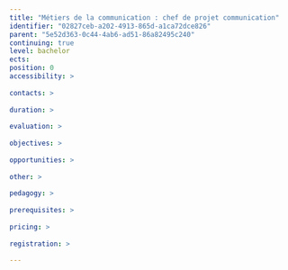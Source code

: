 ```yaml
---
title: "Métiers de la communication : chef de projet communication"
identifier: "02827ceb-a202-4913-865d-a1ca72dce826"
parent: "5e52d363-0c44-4ab6-ad51-86a82495c240"
continuing: true
level: bachelor
ects: 
position: 0
accessibility: >
   
contacts: >
   
duration: >
   
evaluation: >
   
objectives: >
   
opportunities: >
   
other: >
   
pedagogy: >
   
prerequisites: >
   
pricing: >
   
registration: >
   
---
```

